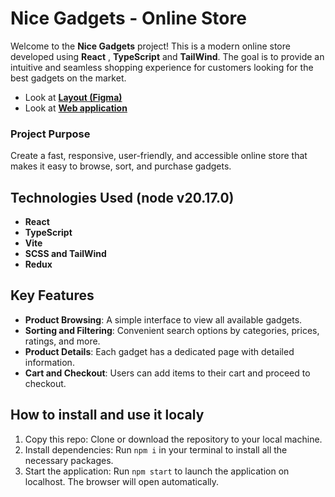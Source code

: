 # Nice Gadgets - Online Store

Welcome to the **Nice Gadgets** project! This is a modern online store developed using **React** , **TypeScript** and **TailWind**. The goal is to provide an intuitive and seamless shopping experience for customers looking for the best gadgets on the market.

- Look at [**Layout (Figma)**](https://www.figma.com/design/lNMf2EaggsNRraiOeNzsUd/Phone-catalog-Light---Error-402?node-id=15875-34075&node-type=frame&t=EFs3FRCqRVh40JWb-0)
- Look at [**Web application**](https://fs-aug24-error-402.github.io/react_phone-catalog/)

### Project Purpose

Create a fast, responsive, user-friendly, and accessible online store that makes it easy to browse, sort, and purchase gadgets.

## Technologies Used (node v20.17.0)

- **React**
- **TypeScript**
- **Vite**
- **SCSS and TailWind**
- **Redux**

## Key Features

- **Product Browsing**: A simple interface to view all available gadgets.
- **Sorting and Filtering**: Convenient search options by categories, prices, ratings, and more.
- **Product Details**: Each gadget has a dedicated page with detailed information.
- **Cart and Checkout**: Users can add items to their cart and proceed to checkout.


## How to install and use it localy

1. Copy this repo: Clone or download the repository to your local machine.
2. Install dependencies: Run `npm i` in your terminal to install all the necessary packages.
3. Start the application: Run `npm start` to launch the application on localhost. The browser will open automatically.
